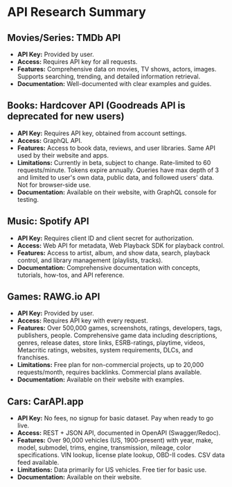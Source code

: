# API Research Summary

## Movies/Series: TMDb API
- **API Key:** Provided by user.
- **Access:** Requires API key for all requests.
- **Features:** Comprehensive data on movies, TV shows, actors, images. Supports searching, trending, and detailed information retrieval.
- **Documentation:** Well-documented with clear examples and guides.

## Books: Hardcover API (Goodreads API is deprecated for new users)
- **API Key:** Requires API key, obtained from account settings.
- **Access:** GraphQL API.
- **Features:** Access to book data, reviews, and user libraries. Same API used by their website and apps.
- **Limitations:** Currently in beta, subject to change. Rate-limited to 60 requests/minute. Tokens expire annually. Queries have max depth of 3 and limited to user's own data, public data, and followed users' data. Not for browser-side use.
- **Documentation:** Available on their website, with GraphQL console for testing.

## Music: Spotify API
- **API Key:** Requires client ID and client secret for authorization.
- **Access:** Web API for metadata, Web Playback SDK for playback control.
- **Features:** Access to artist, album, and show data, search, playback control, and library management (playlists, tracks).
- **Documentation:** Comprehensive documentation with concepts, tutorials, how-tos, and API reference.

## Games: RAWG.io API
- **API Key:** Provided by user.
- **Access:** Requires API key with every request.
- **Features:** Over 500,000 games, screenshots, ratings, developers, tags, publishers, people. Comprehensive game data including descriptions, genres, release dates, store links, ESRB-ratings, playtime, videos, Metacritic ratings, websites, system requirements, DLCs, and franchises.
- **Limitations:** Free plan for non-commercial projects, up to 20,000 requests/month, requires backlinks. Commercial plans available.
- **Documentation:** Available on their website with examples.

## Cars: CarAPI.app
- **API Key:** No fees, no signup for basic dataset. Pay when ready to go live.
- **Access:** REST + JSON API, documented in OpenAPI (Swagger/Redoc).
- **Features:** Over 90,000 vehicles (US, 1900-present) with year, make, model, submodel, trims, engine, transmission, mileage, color specifications. VIN lookup, license plate lookup, OBD-II codes. CSV data feed available.
- **Limitations:** Data primarily for US vehicles. Free tier for basic use.
- **Documentation:** Available on their website.

